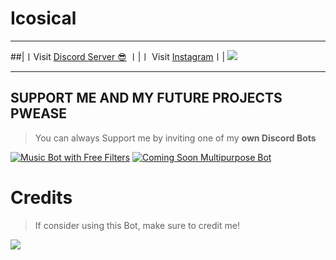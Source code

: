 # Icosical
***

##|〡Visit [Discord Server 😎](https://discord.gg/aaRpjjrcdj) 〡|〡 Visit [Instagram](https://instagram.com/iconicaal)〡|
<a href="https://discord.gg/aaRpjjrcdj"><img src="https://discord.com/api/guilds/484502176245350410/widget.png?style=banner2"></a>

***

## SUPPORT ME AND MY FUTURE PROJECTS PWEASE 

> You can always Support me by inviting one of my **own Discord Bots**

[![Music Bot with Free Filters](https://cdn.discordapp.com/attachments/800717170152964127/946978453377400862/pika-2022-02-26T03_35_02.376Z.png)](https://discord.com/api/oauth2/authorize?client_id=935830787973079050&permissions=8&scope=bot%20applications.commands)
[![Coming Soon Multipurpose Bot](https://media.discordapp.net/attachments/800717170152964127/946978453155094579/pika-2022-02-26T03_09_57.251Z.png)](none)

# Credits

> If consider using this Bot, make sure to credit me!

<a href="https://www.buymeacoffee.com/iconical"><img src="https://img.buymeacoffee.com/button-api/?text=Buy me a pizza&emoji=🍕&slug=iconical&button_colour=FF5F5F&font_colour=ffffff&font_family=Cookie&outline_colour=000000&coffee_colour=FFDD00" /></a>
